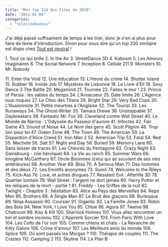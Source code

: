 ```yaml
---
title: "Mon top 114 des films de 2010"
date: "2011-01-04"
categories: 
  - "telecinebookco"
---
```


J'ai déjà passé suffisament de temps à les trier, donc je n'en ai plus pour faire de texte d'introduction. Sinon pour vous dire qu'un top 200 similaire est dispo chez [Tout est neutral](http://toutestneutral.blogspot.com/2011/01/top-120-des-films-sortis-au-cinema-en.html "Top 200 tout est neutral") !

1\. Tout ce qui brille 2. In the Air 3. StreetDance 3D 4. Kaboom 5. Les Amours Imaginaires 6. The Social Network 7. Inception 8. Cellule 211 9. Monsters 10. Mr. Nobody

11\. Enter the Void 12. Une éducation 13. L'Heure du crime 14. Shutter Island 15. Rubber 16. Inside Job 17. Mystères de Lisbonne 18. Le Livre d'Eli 19. Sexy Dance 3 The Battle 20. Megamind 21. Tournée 22. Faites le mur ! 23. Prince of Persia : les sables du temps 24. L'Arnacoeur 25. Date limite 26. L'Agence tous risques 27. Le Choc des Titans 28. Bright Star 29. Very Bad Cops 30. L'Illusionniste 31. Petits meurtres à l'Anglaise 32. The Tourist 33. Les Runaways 34. The Ghost-Writer 35. Tamara Drewe 36. Unstoppable 37. Daybreakers 38. Fantastic Mr. Fox 39. Cleveland contre Wall Street 40. Le Monde de Narnia : L'Odyssée du Passeur d'aurore 41. Infectés 42. Fair Game 43. Sound of Noise 44. Le Nom des gens 45. Scott Pilgrim 46. Trop loin pour toi 47. Green Zone 48. The Town 49. The American 50. La Disparition d'Alice Creed 51. Iron Man 2 52. American Trip 53. Fatal 54. Red 55. Machete 56. Salt 57. Night and Day 58. Buried 59. Memory Lane 60. Sans laisser de traces 61. Les Chèvres du Pentagone 62. Crazy Night 63. Gainsbourg - (vie héroïque) 64. La Vie au ranch 65. Summer Wars 66. Imogène McCarthery 67. Oncle Boonmee (celui qui se souvient de ses vies antérieures) 68. Another Year 69. Bliss 70. A Serious Man 71. Des hommes et des dieux 72. Les Emotifs anonymes 73. Sumô 74. Welcome to the Rileys 75. Kick-Ass 76. Love, et autres drogues 77. Resident Evil : Afterlife 3D 78. Quartier lointain 79. Wall Street : l'argent ne dort jamais 80. Harry Potter et les reliques de la mort - partie 1 81. Freddy - Les Griffes de la nuit 82. Twilight - Chapitre 3 : hésitation 83. Alice au Pays des Merveilles 84. Repo Men 85. Brothers 86. A Single Man 87. Le Bruit des glaçons 88. Burlesque 89. Ninja Assassin 90. Coursier 91. Gigantic 92. La Famille Jones 93. Robin des Bois 94. New York, I Love You 95. Chloe 96. Agora 97. Twelve 98. Chatroom 99. Kiss & Kill 100. Sherlock Holmes 101. Vous allez rencontrer un bel et sombre inconnu 102. L'Apprenti Sorcier 103. From Paris With Love 104. Les Colts de l'or noir 105. Comme chiens et chats - La Revanche de Kitty Galore 106. Crime d'amour 107. Les Meilleurs amis du monde 108. Splice 109. Où sont passés les Morgan ? 110. Thérapie de couples 111. The Crazies 112. Camping 2 113. Skyline 114. Le Plan B
